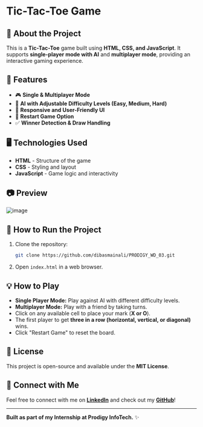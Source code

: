 # Tic-Tac-Toe Game

## 📝 About the Project
This is a **Tic-Tac-Toe** game built using **HTML, CSS, and JavaScript**. It supports **single-player mode with AI** and **multiplayer mode**, providing an interactive gaming experience.

## 🚀 Features
- 🎮 **Single & Multiplayer Mode**
- 🤖 **AI with Adjustable Difficulty Levels (Easy, Medium, Hard)**
- 📱 **Responsive and User-Friendly UI**
- 🔄 **Restart Game Option**
- ✅ **Winner Detection & Draw Handling**

## 🖥️ Technologies Used
- **HTML** - Structure of the game
- **CSS** - Styling and layout
- **JavaScript** - Game logic and interactivity

## 📷 Preview
![image](https://github.com/user-attachments/assets/7117abad-d674-44a3-9528-d1271694044b)


## 📂 How to Run the Project
1. Clone the repository:
   ```bash
   git clone https://github.com/dibasmainali/PRODIGY_WD_03.git
   ```
2. Open `index.html` in a web browser.

## 💡 How to Play
- **Single Player Mode:** Play against AI with different difficulty levels.
- **Multiplayer Mode:** Play with a friend by taking turns.
- Click on any available cell to place your mark (**X or O**).
- The first player to get **three in a row (horizontal, vertical, or diagonal)** wins.
- Click "Restart Game" to reset the board.

## 📜 License
This project is open-source and available under the **MIT License**.

## 🔗 Connect with Me
Feel free to connect with me on **[LinkedIn](https://www.linkedin.com/in/yourprofile)** and check out my **[GitHub](https://github.com/yourusername)**!

---
**Built as part of my Internship at Prodigy InfoTech.** ✨
